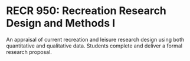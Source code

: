 # RECR 950: Recreation Research Design and Methods I

An appraisal of current recreation and leisure research design using both quantitative and qualitative data. Students complete and deliver a formal research proposal.